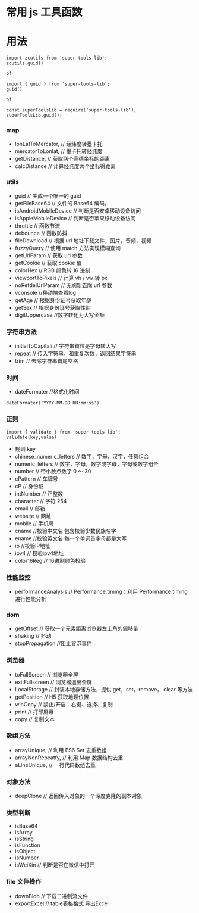 # 常用 js 工具函数

# 用法

```
import zcutils from 'super-tools-lib';
zcutils.guid()

of

import { guid } from 'super-tools-lib';
guid()

of

const superToolsLib = require('super-tools-lib');
superToolsLib.guid();
```

### map

- lonLatToMercator, // 经纬度转墨卡托
- mercatorToLonlat, // 墨卡托转经纬度
- getDistance, // 获取两个高德坐标的距离
- calcDistance // 计算经纬度两个坐标得距离

### utils

- guid // 生成一个唯一的 guid
- getFileBase64 // 文件的 Base64 编码，
- isAndroidMobileDevice // 判断是否安卓移动设备访问
- isAppleMobileDevice // 判断是否苹果移动设备访问
- throttle // 函数节流
- debounce // 函数防抖
- fileDownload // 根据 url 地址下载文件，图片，音频，视频
- fuzzyQuery // 使用 match 方法实现模糊查询
- getUrlParam // 获取 url 参数
- getCookie // 获取 cookie 值
- colorHex // RGB 颜色转 16 进制
- viewportToPixels // 计算 vh / vw 转 px
- noRefdelUrlParam // 无刷新去除 url 参数
- vconsole //移动端查看log
- getAge // 根据身份证号获取年龄
- getSex // 根据身份证号获取性别
- digitUppercase //数字转化为大写金额

### 字符串方法

- initialToCapitali // 字符串首位是字母转大写
- repeat // 传入字符串，和重复次数，返回结果字符串
- trim // 去除字符串首尾空格

### 时间
- dateFormater //格式化时间
```
dateFormater('YYYY-MM-DD HH:mm:ss')
```

### 正则

```
import { validate } from 'super-tools-lib';
validate(key,value)
```

- 规则 key
- chinese_numeric_letters // 数字，字母，汉字，任意组合
- numeric_letters // 数字，字母，数字或字母，字母或数字组合
- number // 带小数点数字 0 ～ 30
- cPattern // 车牌号
- cP // 身份证
- intNumber // 正整数
- character // 字符 254
- email // 邮箱
- website // 网址
- mobile // 手机号
- cname //校验中文名 包含校验少数民族名字
- ename //校验英文名 每一个单词首字母都是大写
- ip //校验IP地址
- ipv4 // 校验ipv4地址
- color16Reg // 16进制颜色校验

### 性能监控

- performanceAnalysis // Performance.timing：利用 Performance.timing 进行性能分析

### dom

- getOffset // 获取一个元素距离浏览器左上角的偏移量
- shaking // 抖动
- stopPropagation //阻止冒泡事件

### 浏览器

- toFullScreen // 浏览器全屏
- exitFullscreen // 浏览器退出全屏
- LocalStorage // 封装本地存储方法，提供 get，set，remove， clear 等方法
- getPosition // H5 获取地理位置
- winCopy // 禁止/开启：右键、选择、复制
- print // 打印屏幕
- copy // 复制文本

### 数组方法

- arrayUnique, // 利用 ES6 Set 去重数组
- arrayNonRepeatfy, // 利用 Map 数据结构去重
- aLineUnique, // 一行代码数组去重

### 对象方法

- deepClone // 返回传入对象的一个深度克隆的副本对象

### 类型判断

- isBase64
- isArray
- isString
- isFunction
- isObject
- isNumber
- isWeiXin // 判断是否在微信中打开

### file 文件操作

- downBlob // 下载二进制流文件
- exportExcel // table表格格式 导出Excel
